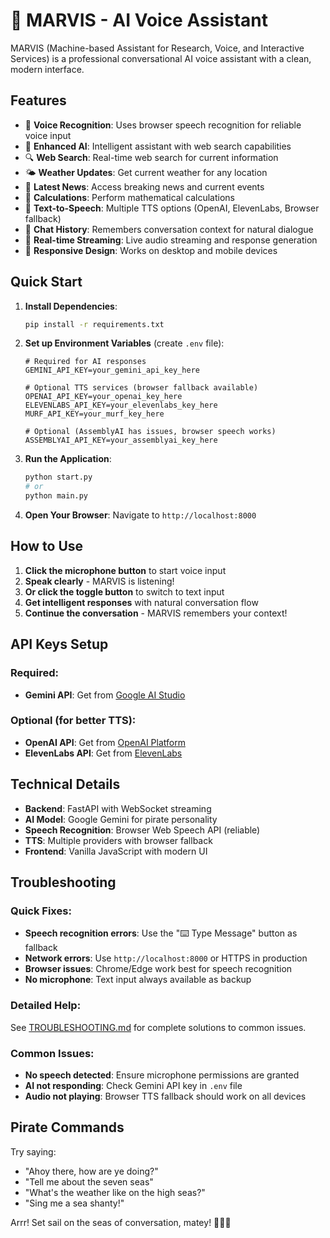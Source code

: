 # 🤖 MARVIS - AI Voice Assistant

MARVIS (Machine-based Assistant for Research, Voice, and Interactive Services) is a professional conversational AI voice assistant with a clean, modern interface.

## Features

- 🎤 **Voice Recognition**: Uses browser speech recognition for reliable voice input
- 🤖 **Enhanced AI**: Intelligent assistant with web search capabilities
- 🔍 **Web Search**: Real-time web search for current information
- 🌤️ **Weather Updates**: Get current weather for any location
- 📰 **Latest News**: Access breaking news and current events
- 🧮 **Calculations**: Perform mathematical calculations
- 🎵 **Text-to-Speech**: Multiple TTS options (OpenAI, ElevenLabs, Browser fallback)
- 💬 **Chat History**: Remembers conversation context for natural dialogue
- 🌊 **Real-time Streaming**: Live audio streaming and response generation
- 📱 **Responsive Design**: Works on desktop and mobile devices

## Quick Start

1. **Install Dependencies**:
   ```bash
   pip install -r requirements.txt
   ```

2. **Set up Environment Variables** (create `.env` file):
   ```env
   # Required for AI responses
   GEMINI_API_KEY=your_gemini_api_key_here
   
   # Optional TTS services (browser fallback available)
   OPENAI_API_KEY=your_openai_key_here
   ELEVENLABS_API_KEY=your_elevenlabs_key_here
   MURF_API_KEY=your_murf_key_here
   
   # Optional (AssemblyAI has issues, browser speech works)
   ASSEMBLYAI_API_KEY=your_assemblyai_key_here
   ```

3. **Run the Application**:
   ```bash
   python start.py
   # or
   python main.py
   ```

4. **Open Your Browser**:
   Navigate to `http://localhost:8000`

## How to Use

1. **Click the microphone button** to start voice input
2. **Speak clearly** - MARVIS is listening!
3. **Or click the toggle button** to switch to text input
4. **Get intelligent responses** with natural conversation flow
5. **Continue the conversation** - MARVIS remembers your context!

## API Keys Setup

### Required:
- **Gemini API**: Get from [Google AI Studio](https://makersuite.google.com/app/apikey)

### Optional (for better TTS):
- **OpenAI API**: Get from [OpenAI Platform](https://platform.openai.com/api-keys)
- **ElevenLabs API**: Get from [ElevenLabs](https://elevenlabs.io/)

## Technical Details

- **Backend**: FastAPI with WebSocket streaming
- **AI Model**: Google Gemini for pirate personality
- **Speech Recognition**: Browser Web Speech API (reliable)
- **TTS**: Multiple providers with browser fallback
- **Frontend**: Vanilla JavaScript with modern UI

## Troubleshooting

### Quick Fixes:
- **Speech recognition errors**: Use the "⌨️ Type Message" button as fallback
- **Network errors**: Use `http://localhost:8000` or HTTPS in production
- **Browser issues**: Chrome/Edge work best for speech recognition
- **No microphone**: Text input always available as backup

### Detailed Help:
See [TROUBLESHOOTING.md](TROUBLESHOOTING.md) for complete solutions to common issues.

### Common Issues:
- **No speech detected**: Ensure microphone permissions are granted
- **AI not responding**: Check Gemini API key in `.env` file  
- **Audio not playing**: Browser TTS fallback should work on all devices

## Pirate Commands

Try saying:
- "Ahoy there, how are ye doing?"
- "Tell me about the seven seas"
- "What's the weather like on the high seas?"
- "Sing me a sea shanty!"

Arrr! Set sail on the seas of conversation, matey! 🏴‍☠️⚓